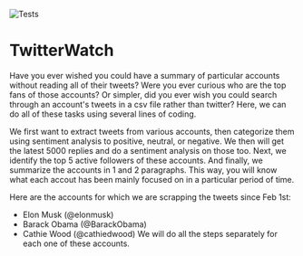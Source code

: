 ![Tests](https://github.com/nheydari/TwitterWatch/actions/workflows/tests.yml/badge.svg)

# TwitterWatch

Have you ever wished you could have a summary of particular accounts without reading all of their tweets? Were you ever curious who are the top fans of those accounts? Or simpler, did you ever wish you could search through an account's tweets in a csv file rather than twitter? Here, we can do all of these tasks using several lines of coding.

We first want to extract tweets from various accounts, then categorize them using sentiment analysis to positive, neutral, or negative. We then will get the latest 5000 replies and do a sentiment analysis on those too. Next, we identify the top 5 active followers of these accounts. And finally, we summarize the accounts in 1 and 2 paragraphs. This way, you will know what each accout has been mainly focused on in a particular period of time.

Here are the accounts for which we are scrapping the tweets since Feb 1st:

- Elon Musk (@elonmusk)
- Barack Obama (@BarackObama)
- Cathie Wood (@cathiedwood)
We will do all the steps separately for each one of these accounts.

